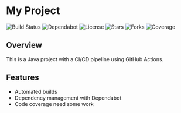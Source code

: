 # My Project

![Build Status](https://github.com/kumarisback/CICD/actions/workflows/gradle.yml/badge.svg)
![Dependabot](https://img.shields.io/badge/Dependabot-enabled-brightgreen)
![License](https://img.shields.io/github/license/kumarisback/CICD)
![Stars](https://img.shields.io/github/stars/kumarisback/CICD)
![Forks](https://img.shields.io/github/forks/kumarisback/CICD)
![Coverage](https://img.shields.io/badge/coverage-XX%25-brightgreen)


## Overview
This is a Java project with a CI/CD pipeline using GitHub Actions.

## Features
- Automated builds
- Dependency management with Dependabot
- Code coverage need some work
